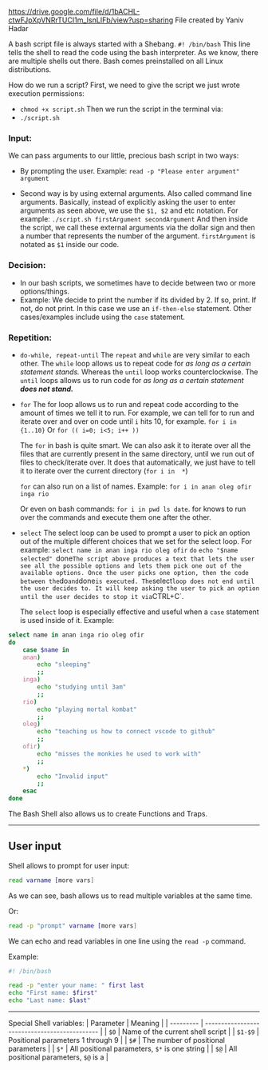 https://drive.google.com/file/d/1bACHL-ctwFJpXpVNRrTUCI1m_IsnLIFb/view?usp=sharing
File created by Yaniv Hadar

A bash script file is always started with a Shebang. 
`#! /bin/bash` 
This line tells the shell to read the code using the bash interpreter. As we know, there are multiple shells out there. Bash comes preinstalled on all Linux distributions. 

How do we run a script?
First, we need to give the script we just wrote execution permissions:
- `chmod +x script.sh`
Then we run the script in the terminal via:
- `./script.sh`

### Input:
We can pass arguments to our little, precious bash script in two ways:
- By prompting the user. Example:
	`read -p "Please enter argument" argument `

- Second way is by using external arguments. Also called command line arguments. Basically, instead of explicitly asking the user to enter arguments as seen above, we use the `$1, $2` and etc notation. For example:
	`./script.sh firstArgument secondArgument`
	And then inside the script, we call these external arguments via the dollar sign and then a number that represents the number of the argument. `firstArgument` is notated as `$1` inside our code.


### Decision:
- In our bash scripts, we sometimes have to decide between two or more options/things.
- Example: We decide to print the number if its divided by 2. If so, print. If not, do not print. In this case we use an `if-then-else` statement.
	Other cases/examples include using the `case` statement.


### Repetition:
- `do-while, repeat-until`
	The `repeat` and `while` are very similar to each other. The `while` loop allows us to repeat code for *as long as a certain **statement stands*.**
		Whereas the  `until` loop works counterclockwise. The `until` loops allows us to run code for *as long as a certain statement **does not stand.*** 

- `for`
	The for loop allows us to run and repeat code according to the amount of times we tell it to run. 
	For example, we can tell for to run and iterate over and over on code until `i` hits 10, for example. `for i in {1..10}` Or `for (( i=0; i<5; i++ ))`
	
	The `for` in bash is quite smart. We can also ask it to iterate over all the files that are currently present in the same directory, until we run out of files to check/iterate over. It does that automatically, we just have to tell it to iterate over the current directory (`for i in  *`)
	
	`for` can also run on a list of names. Example:
	`for i in anan oleg ofir inga rio`
	
	Or even on bash commands:
	`for i in pwd ls date`. for knows to run over the commands and execute them one after the other.

- `select`
	The select loop can be used to prompt a user to pick an option out of the multiple different choices that we set for the select loop. For example:
		`select name in anan inga rio oleg ofir`
		`do`
			`echo "$name selected"
		`done`
	The script above produces a text that lets the user see all the possible options and lets them pick one out of the available options. Once the user picks one option, then the code between the `do` and `done` is executed.
	The `select` loop does not end until the user decides to. It will keep asking the user to pick an option until the user decides to stop it via `CTRL+C`.
	
	
	The `select` loop is especially effective and useful when a `case` statement is used inside of it. Example:
```bash
select name in anan inga rio oleg ofir
do
	case $name in
	anan)
		echo "sleeping"
		;;
	inga)
		echo "studying until 3am"
		;;
	rio)
		echo "playing mortal kombat"
		;;
	oleg)
		echo "teaching us how to connect vscode to github"
		;;
	ofir)
		echo "misses the monkies he used to work with"
		;;
	*)
		echo "Invalid input"
		;;
	esac
done
```

The Bash Shell also allows us to create Functions and Traps.

---
## User input
Shell allows to prompt for user input:
```bash
read varname [more vars]
```
As we can see, bash allows us to read multiple variables at the same time.

Or:
```bash
read -p "prompt" varname [more vars]
```
We can echo and read variables in one line using the `read -p` command. 

Example:
```bash
#! /bin/bash

read -p "enter your name: " first last
echo "First name: $first"
echo "Last name: $last"
```

---

Special Shell variables: 
| Parameter | Meaning                                       |
| --------- | --------------------------------------------- |
| `$0`      | Name of the current shell script              |
| `$1-$9`   | Positional parameters 1 through 9             |
| `$#`      | The number of positional parameters           |
| `$*`      | All positional parameters, `$*` is one string |
| `$@`      | All positional parameters, `$@` is a                                              |
